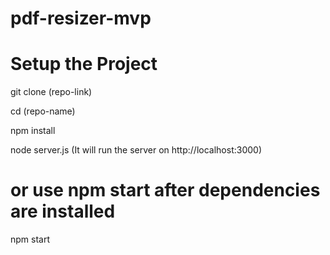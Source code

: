 # pdf-resizer-mvp

# Setup the Project

 git clone (repo-link)
 
 cd (repo-name)

  npm install

  node server.js (It will run the server on http://localhost:3000)
  # or use npm start after dependencies are installed
  npm start

